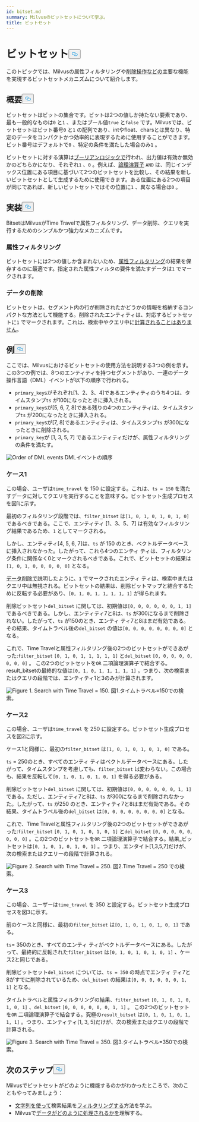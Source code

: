 ```yaml
---
id: bitset.md
summary: Milvusのビットセットについて学ぶ。
title: ビットセット
---
```

<h1 id="Bitset" class="common-anchor-header">ビットセット<button data-href="#Bitset" class="anchor-icon" translate="no">
      <svg translate="no"
        aria-hidden="true"
        focusable="false"
        height="20"
        version="1.1"
        viewBox="0 0 16 16"
        width="16"
      >
        <path
          fill="#0092E4"
          fill-rule="evenodd"
          d="M4 9h1v1H4c-1.5 0-3-1.69-3-3.5S2.55 3 4 3h4c1.45 0 3 1.69 3 3.5 0 1.41-.91 2.72-2 3.25V8.59c.58-.45 1-1.27 1-2.09C10 5.22 8.98 4 8 4H4c-.98 0-2 1.22-2 2.5S3 9 4 9zm9-3h-1v1h1c1 0 2 1.22 2 2.5S13.98 12 13 12H9c-.98 0-2-1.22-2-2.5 0-.83.42-1.64 1-2.09V6.25c-1.09.53-2 1.84-2 3.25C6 11.31 7.55 13 9 13h4c1.45 0 3-1.69 3-3.5S14.5 6 13 6z"
        ></path>
      </svg>
    </button></h1><p>このトピックでは、Milvusの属性フィルタリングや<a href="https://milvus.io/blog/2022-02-07-how-milvus-deletes-streaming-data-in-distributed-cluster.md">削除操作などの</a>主要な機能を実現するビットセットメカニズムについて紹介します。</p>
<h2 id="Overview" class="common-anchor-header">概要<button data-href="#Overview" class="anchor-icon" translate="no">
      <svg translate="no"
        aria-hidden="true"
        focusable="false"
        height="20"
        version="1.1"
        viewBox="0 0 16 16"
        width="16"
      >
        <path
          fill="#0092E4"
          fill-rule="evenodd"
          d="M4 9h1v1H4c-1.5 0-3-1.69-3-3.5S2.55 3 4 3h4c1.45 0 3 1.69 3 3.5 0 1.41-.91 2.72-2 3.25V8.59c.58-.45 1-1.27 1-2.09C10 5.22 8.98 4 8 4H4c-.98 0-2 1.22-2 2.5S3 9 4 9zm9-3h-1v1h1c1 0 2 1.22 2 2.5S13.98 12 13 12H9c-.98 0-2-1.22-2-2.5 0-.83.42-1.64 1-2.09V6.25c-1.09.53-2 1.84-2 3.25C6 11.31 7.55 13 9 13h4c1.45 0 3-1.69 3-3.5S14.5 6 13 6z"
        ></path>
      </svg>
    </button></h2><p>ビットセットはビットの集合です。ビットは2つの値しか持たない要素であり、最も一般的なものは<code translate="no">0</code> と<code translate="no">1</code> 、またはブール値<code translate="no">true</code> と<code translate="no">false</code> です。Milvusでは、ビットセットはビット番号<code translate="no">0</code> と<code translate="no">1</code> の配列であり、intやfloat、charsとは異なり、特定のデータをコンパクトかつ効率的に表現するために使用することができます。ビット番号はデフォルトで<code translate="no">0</code> 、特定の条件を満たした場合のみ<code translate="no">1</code> 。</p>
<p>ビットセットに対する演算は<a href="/docs/ja/boolean.md">ブーリアンロジックで</a>行われ、出力値は有効か無効かのどちらかになり、それぞれ<code translate="no">1</code> 、<code translate="no">0</code> 。例えば、<a href="https://milvus.io/docs/v2.1.x/boolean.md#Logical-operators">論理演算子</a> <code translate="no">AND</code> は、同じインデックス位置にある項目に基づいて2つのビットセットを比較し、その結果を新しいビットセットとして生成するために使用できます。ある位置にある2つの項目が同じであれば、新しいビットセットではその位置に<code translate="no">1</code> 、異なる場合は<code translate="no">0</code> 。</p>
<h2 id="Implementation" class="common-anchor-header">実装<button data-href="#Implementation" class="anchor-icon" translate="no">
      <svg translate="no"
        aria-hidden="true"
        focusable="false"
        height="20"
        version="1.1"
        viewBox="0 0 16 16"
        width="16"
      >
        <path
          fill="#0092E4"
          fill-rule="evenodd"
          d="M4 9h1v1H4c-1.5 0-3-1.69-3-3.5S2.55 3 4 3h4c1.45 0 3 1.69 3 3.5 0 1.41-.91 2.72-2 3.25V8.59c.58-.45 1-1.27 1-2.09C10 5.22 8.98 4 8 4H4c-.98 0-2 1.22-2 2.5S3 9 4 9zm9-3h-1v1h1c1 0 2 1.22 2 2.5S13.98 12 13 12H9c-.98 0-2-1.22-2-2.5 0-.83.42-1.64 1-2.09V6.25c-1.09.53-2 1.84-2 3.25C6 11.31 7.55 13 9 13h4c1.45 0 3-1.69 3-3.5S14.5 6 13 6z"
        ></path>
      </svg>
    </button></h2><p>BitsetはMilvusがTime Travelで属性フィルタリング、データ削除、クエリを実行するためのシンプルかつ強力なメカニズムです。</p>
<h3 id="Attribute-filtering" class="common-anchor-header">属性フィルタリング</h3><p>ビットセットには2つの値しか含まれないため、<a href="https://milvus.io/docs/v2.1.x/hybridsearch.md">属性フィルタリング</a>の結果を保存するのに最適です。指定された属性フィルタの要件を満たすデータは<code translate="no">1</code> でマークされます。</p>
<h3 id="Data-deletion" class="common-anchor-header">データの削除</h3><p>ビットセットは、セグメント内の行が削除されたかどうかの情報を格納するコンパクトな方法として機能する。削除されたエンティティは、対応するビットセットに<code translate="no">1</code> でマークされます。これは、検索中やクエリ中に<a href="https://milvus.io/blog/deleting-data-in-milvus.md">計算されることはありません</a>。</p>
<h2 id="Examples" class="common-anchor-header">例<button data-href="#Examples" class="anchor-icon" translate="no">
      <svg translate="no"
        aria-hidden="true"
        focusable="false"
        height="20"
        version="1.1"
        viewBox="0 0 16 16"
        width="16"
      >
        <path
          fill="#0092E4"
          fill-rule="evenodd"
          d="M4 9h1v1H4c-1.5 0-3-1.69-3-3.5S2.55 3 4 3h4c1.45 0 3 1.69 3 3.5 0 1.41-.91 2.72-2 3.25V8.59c.58-.45 1-1.27 1-2.09C10 5.22 8.98 4 8 4H4c-.98 0-2 1.22-2 2.5S3 9 4 9zm9-3h-1v1h1c1 0 2 1.22 2 2.5S13.98 12 13 12H9c-.98 0-2-1.22-2-2.5 0-.83.42-1.64 1-2.09V6.25c-1.09.53-2 1.84-2 3.25C6 11.31 7.55 13 9 13h4c1.45 0 3-1.69 3-3.5S14.5 6 13 6z"
        ></path>
      </svg>
    </button></h2><p>ここでは、Milvusにおけるビットセットの使用方法を説明する3つの例を示す。この3つの例では、8つのエンティティを持つセグメントがあり、一連のデータ操作言語（DML）イベントが以下の順序で行われる。</p>
<ul>
<li><code translate="no">primary_key</code>sがそれぞれ[1、2、3、4]であるエンティティのうち4つは、タイムスタンプ<code translate="no">ts</code> が100になったときに挿入される。</li>
<li><code translate="no">primary_key</code>sが[5, 6, 7, 8]である残りの4つのエンティティは、タイムスタンプ<code translate="no">ts</code> が200になったときに挿入される。</li>
<li><code translate="no">primary_key</code>sが[7, 8]であるエンティティは、タイムスタンプ<code translate="no">ts</code> が300になったときに削除される。</li>
<li><code translate="no">primary_key</code>が [1, 3, 5, 7] であるエンティティだけが、属性フィルタリングの条件を満たす。</li>
</ul>
<p>
  
   <span class="img-wrapper"> <img translate="no" src="/docs/v2.6.x/assets/bitset_0.svg" alt="Order of DML events" class="doc-image" id="order-of-dml-events" />
   </span> <span class="img-wrapper"> <span>DMLイベントの順序</span> </span></p>
<h3 id="Case-one" class="common-anchor-header">ケース1</h3><p>この場合、ユーザは<code translate="no">time_travel</code> を 150 に設定する。これは、<code translate="no">ts = 150</code> を満たすデータに対してクエリを実行することを意味する。ビットセット生成プロセスを図1に示す。</p>
<p>最初のフィルタリング段階では、<code translate="no">filter_bitset</code> は<code translate="no">[1, 0, 1, 0, 1, 0, 1, 0]</code> であるべきである。ここで、エンティティ [1、3、5、7] は有効なフィルタリング結果であるため、<code translate="no">1</code> としてマークされる。</p>
<p>しかし、エンティティ[4, 5, 6, 7]は、<code translate="no">ts</code> が 150 のとき、ベクトルデータベースに挿入されなかった。したがって、これら4つのエンティ ティは、フィルタリング条件に関係なく0とマークされるべきである。これで、ビットセットの結果は<code translate="no">[1, 0, 1, 0, 0, 0, 0, 0]</code> となる。</p>
<p><a href="#data-deletion">データ削除で</a>説明したように、<code translate="no">1</code> でマークされたエンティ ティは、検索中またはクエリ中は無視される。ビットセットの結果は、削除ビットマップと結合するために反転する必要があり、<code translate="no">[0, 1, 0, 1, 1, 1, 1, 1]</code> が得られます。</p>
<p>削除ビットセット<code translate="no">del_bitset</code> に関しては、初期値は<code translate="no">[0, 0, 0, 0, 0, 0, 1, 1]</code> であるべきである。しかし、エンティティ7と8は、<code translate="no">ts</code> が300になるまで削除されない。したがって、<code translate="no">ts</code> が150のとき、エンティ ティ7と8はまだ有効である。その結果、タイムトラベル後の<code translate="no">del_bitset</code> の値は<code translate="no">[0, 0, 0, 0, 0, 0, 0, 0]</code> となる。</p>
<p>これで、Time Travelと属性フィルタリング後の2つのビットセットができあがった:<code translate="no">filter_bitset</code> <code translate="no">[0, 1, 0, 1, 1, 1, 1, 1]</code> と<code translate="no">del_bitset</code> <code translate="no">[0, 0, 0, 0, 0, 0, 0, 0]</code> 。  この2つのビットセットを<code translate="no">OR</code> 二項論理演算子で結合する。result_bitsetの最終的な値は<code translate="no">[0, 1, 0, 1, 1, 1, 1, 1]</code> 。つまり、次の検索またはクエリの段階では、エンティティ1と3のみが計算されます。</p>
<p>
 <span class="img-wrapper">
   <img translate="no" src="/docs/v2.6.x/assets/bitset_1.jpg" alt="Figure 1. Search with Time Travel = 150." class="doc-image" id="figure-1.-search-with-time-travel-=-150." />
   <span>図1.タイムトラベル=150での検索</span>。 </span></p>
<h3 id="Case-two" class="common-anchor-header">ケース2</h3><p>この場合、ユーザは<code translate="no">time_travel</code> を 250 に設定する。ビットセット生成プロセスを図2に示す。</p>
<p>ケース1と同様に、最初の<code translate="no">filter_bitset</code> は<code translate="no">[1, 0, 1, 0, 1, 0, 1, 0]</code> である。</p>
<p><code translate="no">ts</code> = 250のとき、すべてのエンティ ティはベクトルデータベースにある。したがって、タイムスタンプを考慮しても、<code translate="no">filter_bitset</code> は変わらない。この場合も、結果を反転して<code translate="no">[0, 1, 0, 1, 0, 1, 0, 1]</code> を得る必要がある。</p>
<p>削除ビットセット<code translate="no">del_bitset</code> に関しては、初期値は<code translate="no">[0, 0, 0, 0, 0, 0, 1, 1]</code> である。ただし、エンティティ7と8は、<code translate="no">ts</code> が300になるまで削除されなかった。したがって、<code translate="no">ts</code> が250 のとき、エンティティ7と8はまだ有効である。その結果、タイムトラベル後の<code translate="no">del_bitset</code> は<code translate="no">[0, 0, 0, 0, 0, 0, 0, 0]</code> となる。</p>
<p>これで、Time Travelと属性フィルタリング後の2つのビットセットができあがった:<code translate="no">filter_bitset</code> <code translate="no">[0, 1, 0, 1, 0, 1, 0, 1]</code> と<code translate="no">del_bitset</code> <code translate="no">[0, 0, 0, 0, 0, 0, 0, 0]</code> 。この2つのビットセットを<code translate="no">OR</code> 二項論理演算子で結合する。結果_ビットセットは<code translate="no">[0, 1, 0, 1, 0, 1, 0, 1]</code> 。つまり、エンタイト[1,3,5,7]だけが、次の検索またはクエリーの段階で計算される。</p>
<p>
 <span class="img-wrapper">
   <img translate="no" src="/docs/v2.6.x/assets/bitset_2.jpg" alt="Figure 2. Search with Time Travel = 250." class="doc-image" id="figure-2.-search-with-time-travel-=-250." />
   <span>図2.Time Travel = 250 での検索</span>。 </span></p>
<h3 id="Case-three" class="common-anchor-header">ケース3</h3><p>この場合、ユーザーは<code translate="no">time_travel</code> を 350 と設定する。ビットセット生成プロセスを図3に示す。</p>
<p>前のケースと同様に、最初の<code translate="no">filter_bitset</code> は<code translate="no">[0, 1, 0, 1, 0, 1, 0, 1]</code> である。</p>
<p><code translate="no">ts</code>= 350のとき、すべてのエンティ ティがベクトルデータベースにある。したがって、最終的に反転された<code translate="no">filter_bitset</code> は<code translate="no">[0, 1, 0, 1, 0, 1, 0, 1]</code> 、ケース2と同じである。</p>
<p>削除ビットセット<code translate="no">del_bitset</code> については、<code translate="no">ts = 350</code> の時点でエンティ ティ7と8がすでに削除されているため、<code translate="no">del_bitset</code> の結果は<code translate="no">[0, 0, 0, 0, 0, 0, 1, 1]</code> となる。</p>
<p>タイムトラベルと属性フィルタリングの結果、<code translate="no">filter_bitset</code> <code translate="no">[0, 1, 0, 1, 0, 1, 0, 1]</code> 、<code translate="no">del_bitset</code> <code translate="no">[0, 0, 0, 0, 0, 0, 1, 1]</code> 。  この2つのビットセットを<code translate="no">OR</code> 二項論理演算子で結合する。究極の<code translate="no">result_bitset</code> は<code translate="no">[0, 1, 0, 1, 0, 1, 1, 1]</code> 。つまり、エンティティ[1, 3, 5]だけが、次の検索またはクエリの段階で計算される。</p>
<p>
 <span class="img-wrapper">
   <img translate="no" src="/docs/v2.6.x/assets/bitset_3.jpg" alt="Figure 3. Search with Time Travel = 350." class="doc-image" id="figure-3.-search-with-time-travel-=-350." />
   <span>図3.タイムトラベル=350での検索</span>。 </span></p>
<h2 id="Whats-next" class="common-anchor-header">次のステップ<button data-href="#Whats-next" class="anchor-icon" translate="no">
      <svg translate="no"
        aria-hidden="true"
        focusable="false"
        height="20"
        version="1.1"
        viewBox="0 0 16 16"
        width="16"
      >
        <path
          fill="#0092E4"
          fill-rule="evenodd"
          d="M4 9h1v1H4c-1.5 0-3-1.69-3-3.5S2.55 3 4 3h4c1.45 0 3 1.69 3 3.5 0 1.41-.91 2.72-2 3.25V8.59c.58-.45 1-1.27 1-2.09C10 5.22 8.98 4 8 4H4c-.98 0-2 1.22-2 2.5S3 9 4 9zm9-3h-1v1h1c1 0 2 1.22 2 2.5S13.98 12 13 12H9c-.98 0-2-1.22-2-2.5 0-.83.42-1.64 1-2.09V6.25c-1.09.53-2 1.84-2 3.25C6 11.31 7.55 13 9 13h4c1.45 0 3-1.69 3-3.5S14.5 6 13 6z"
        ></path>
      </svg>
    </button></h2><p>Milvusでビットセットがどのように機能するのかがわかったところで、次のこともやってみましょう：</p>
<ul>
<li><a href="https://milvus.io/blog/2022-08-08-How-to-use-string-data-to-empower-your-similarity-search-applications.md">文字列を使って</a>検索結果を<a href="https://milvus.io/blog/2022-08-08-How-to-use-string-data-to-empower-your-similarity-search-applications.md">フィルタリングする</a>方法を学ぶ。</li>
<li>Milvusで<a href="https://milvus.io/docs/v2.1.x/data_processing.md">データがどのように処理されるかを</a>理解する。</li>
</ul>
